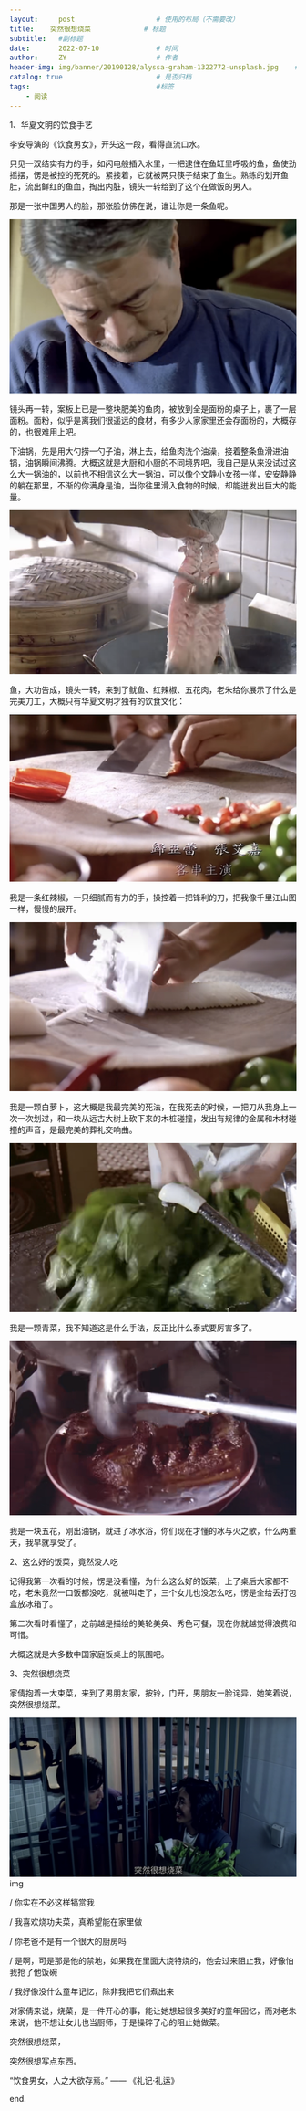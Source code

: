 ```yaml
---
layout:     post                    # 使用的布局（不需要改）
title:    突然很想烧菜             # 标题 
subtitle:   #副标题
date:       2022-07-10              # 时间
author:     ZY                      # 作者
header-img: img/banner/20190128/alyssa-graham-1322772-unsplash.jpg    #这篇文章标题背景图片
catalog: true                       # 是否归档
tags:                               #标签
    - 阅读
---
```


1、华夏文明的饮食手艺

李安导演的《饮食男女》，开头这一段，看得直流口水。

只见一双结实有力的手，如闪电般插入水里，一把逮住在鱼缸里呼吸的鱼，鱼使劲摇摆，愣是被控的死死的。紧接着，它就被两只筷子结束了鱼生。熟练的划开鱼肚，流出鲜红的鱼血，掏出内脏，镜头一转给到了这个在做饭的男人。

那是一张中国男人的脸，那张脸仿佛在说，谁让你是一条鱼呢。

![](/img/post/2022-09-10-eat-drink-man-woman/face.png)  

镜头再一转，案板上已是一整块肥美的鱼肉，被放到全是面粉的桌子上，裹了一层面粉。面粉，似乎是离我们很遥远的食材，有多少人家家里还会存面粉的，大概存的，也很难用上吧。

下油锅，先是用大勺捞一勺子油，淋上去，给鱼肉洗个油澡，接着整条鱼滑进油锅，油锅瞬间沸腾。大概这就是大厨和小厨的不同境界吧，我自己是从来没试过这么大一锅油的，以前也不相信这么大一锅油，可以像个文静小女孩一样，安安静静的躺在那里，不渐的你满身是油，当你往里滑入食物的时候，却能迸发出巨大的能量。

![](/img/post/2022-09-10-eat-drink-man-woman/fish.png)  

鱼，大功告成，镜头一转，来到了鱿鱼、红辣椒、五花肉，老朱给你展示了什么是完美刀工，大概只有华夏文明才独有的饮食文化：

![](/img/post/2022-09-10-eat-drink-man-woman/lajiao.png)

我是一条红辣椒，一只细腻而有力的手，操控着一把锋利的刀，把我像千里江山图一样，慢慢的展开。

![](/img/post/2022-09-10-eat-drink-man-woman/luobo.png)  

我是一颗白萝卜，这大概是我最完美的死法，在我死去的时候，一把刀从我身上一次一次划过，和一块从远古大树上砍下来的木桩碰撞，发出有规律的金属和木材碰撞的声音，是最完美的葬礼交响曲。

![](/img/post/2022-09-10-eat-drink-man-woman/qingcai.png)

我是一颗青菜，我不知道这是什么手法，反正比什么泰式要厉害多了。

![](/img/post/2022-09-10-eat-drink-man-woman/wuhuarou.png) 

我是一块五花，刚出油锅，就进了冰水浴，你们现在才懂的冰与火之歌，什么两重天，我早就享受了。



2、这么好的饭菜，竟然没人吃

记得我第一次看的时候，愣是没看懂，为什么这么好的饭菜，上了桌后大家都不吃，老朱竟然一口饭都没吃，就被叫走了，三个女儿也没怎么吃，愣是全给丢打包盒放冰箱了。

第二次看时看懂了，之前越是描绘的美轮美奂、秀色可餐，现在你就越觉得浪费和可惜。  

大概这就是大多数中国家庭饭桌上的氛围吧。



3、突然很想烧菜

家倩抱着一大束菜，来到了男朋友家，按铃，门开，男朋友一脸诧异，她笑着说，突然很想烧菜。

![](/img/post/2022-09-10-eat-drink-man-woman/turan.png)  img

/ 你实在不必这样犒赏我

/ 我喜欢烧功夫菜，真希望能在家里做

/ 你老爸不是有一个很大的厨房吗

/ 是啊，可是那是他的禁地，如果我在里面大烧特烧的，他会过来阻止我，好像怕我抢了他饭碗

/ 我好像没什么童年记忆，除非我把它们煮出来

对家倩来说，烧菜，是一件开心的事，能让她想起很多美好的童年回忆，而对老朱来说，他不想让女儿也当厨师，于是操碎了心的阻止她做菜。



突然很想烧菜，

突然很想写点东西。



“饮食男女，人之大欲存焉。”   —— 《礼记·礼运》

end.